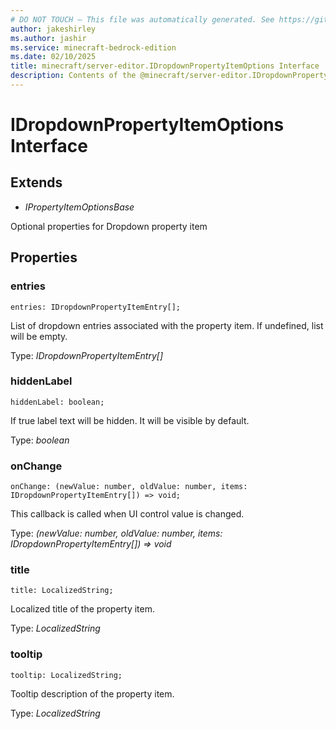 ```yaml
---
# DO NOT TOUCH — This file was automatically generated. See https://github.com/mojang/minecraftapidocsgenerator to modify descriptions, examples, etc.
author: jakeshirley
ms.author: jashir
ms.service: minecraft-bedrock-edition
ms.date: 02/10/2025
title: minecraft/server-editor.IDropdownPropertyItemOptions Interface
description: Contents of the @minecraft/server-editor.IDropdownPropertyItemOptions class.
---
```

# IDropdownPropertyItemOptions Interface

## Extends
- *IPropertyItemOptionsBase*

Optional properties for Dropdown property item

## Properties

### **entries**
`entries: IDropdownPropertyItemEntry[];`

List of dropdown entries associated with the property item. If undefined, list will be empty.

Type: *IDropdownPropertyItemEntry[]*

### **hiddenLabel**
`hiddenLabel: boolean;`

If true label text will be hidden. It will be visible by default.

Type: *boolean*

### **onChange**
`onChange: (newValue: number, oldValue: number, items: IDropdownPropertyItemEntry[]) => void;`

This callback is called when UI control value is changed.

Type: *(newValue: number, oldValue: number, items: IDropdownPropertyItemEntry[]) => void*

### **title**
`title: LocalizedString;`

Localized title of the property item.

Type: *LocalizedString*

### **tooltip**
`tooltip: LocalizedString;`

Tooltip description of the property item.

Type: *LocalizedString*
